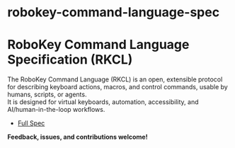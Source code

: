 # robokey-command-language-spec
# RoboKey Command Language Specification (RKCL)

The RoboKey Command Language (RKCL) is an open, extensible protocol for describing keyboard actions, macros, and control commands, usable by humans, scripts, or agents.  
It is designed for virtual keyboards, automation, accessibility, and AI/human-in-the-loop workflows.

- [Full Spec](./spec.md)

**Feedback, issues, and contributions welcome!**
